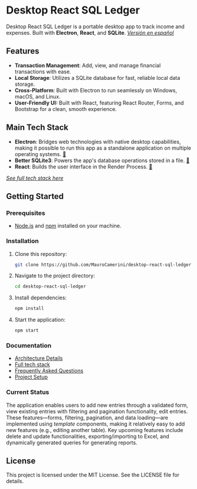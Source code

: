 # Desktop React SQL Ledger

Desktop React SQL Ledger is a portable desktop app to track income and expenses. Built with **Electron**, **React**, and **SQLite**.
*[Versión en español](/docs/es/readme.md)*

## Features
- **Transaction Management**: Add, view, and manage financial transactions with ease.
- **Local Storage**: Utilizes a SQLite database for fast, reliable local data storage.
- **Cross-Platform**: Built with Electron to run seamlessly on Windows, macOS, and Linux.
- **User-Friendly UI:** Built with React, featuring React Router, Forms, and Bootstrap for a clean, smooth experience.

## Main Tech Stack
- **Electron**: Bridges web technologies with native desktop capabilities, making it possible to run this app as a standalone application on multiple operating systems. [:link:](https://nodejs.org/)
- **Better SQLite3**: Powers the app's database operations stored in a file. [:link:](https://nodejs.org/)
- **React**: Builds the user interface in the Render Process. [:link:](https://react.dev/)

*[See full tech stack here](/docs/techstack.md)*

## Getting Started
### Prerequisites
- [Node.js](https://nodejs.org/en/download/package-manager "Node.js") and [npm](https://www.npmjs.com/ "npm") installed on your machine.

### Installation
1. Clone this repository:
   ```bash
   git clone https://github.com/MauroCamerini/desktop-react-sql-ledger.git
   ```
2. Navigate to the project directory:
   ```bash
   cd desktop-react-sql-ledger
   ```
3. Install dependencies:
   ```bash
   npm install
   ```
4. Start the application:
   ```bash
   npm start
   ```

### Documentation
- [Architecture Details](/docs/architecture.md)
- [Full tech stack](/docs/techstack.md)
- [Frequently Asked Questions](/docs/faq.md)
- [Project Setup](/docs/projectsetup.md)

### Current Status
The application enables users to add new entries through a validated form, view existing entries with filtering and pagination functionality, edit entries. These features—forms, filtering, pagination, and data loading—are implemented using *template* components, making it relatively easy to add new features (e.g., editing another table). Key upcoming features include delete and update functionalities, exporting/importing to Excel, and dynamically generated queries for generating reports.

## License
This project is licensed under the MIT License. See the LICENSE file for details.
